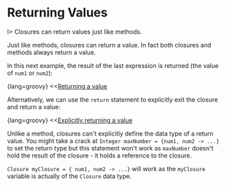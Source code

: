 # Returning Values

I> Closures can return values just like methods.

Just like methods, closures can return a value. In fact both closures and methods always return a value.

In this next example, the result of the last expression is returned (the value of `num1` or `num2`):

{lang=groovy}
<<[Returning a value](code/07/03/return.groovy)

Alternatively, we can use the `return` statement to explicitly exit the closure and return a value:

{lang=groovy}
<<[Explicitly returning a value](code/07/03/return_explicit.groovy)

Unlike a method, closures can't explicitly define the data type of a return value. You might take a crack at `Integer maxNumber = {num1, num2 -> ...}` to set the return type but this statement won't work as `maxNumber` doesn't hold the result of the closure - it holds a reference to the closure.

`Closure myClosure = { num1, num2 -> ...}` will work as the `myClosure` variable is actually of the `Closure` data type.



